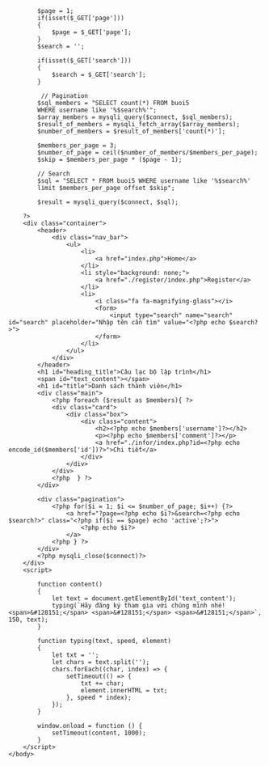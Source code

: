 <!DOCTYPE html>
<html>
    <head>
        <meta charset="UTF-8">
        <meta name="viewport" content="width=device-width, initial-scale=1.0">
        <link rel="preconnect" href="https://fonts.googleapis.com">
        <link rel="preconnect" href="https://fonts.gstatic.com" crossorigin>
        <link href="https://fonts.googleapis.com/css2?family=Fuzzy+Bubbles&family=Lato:wght@300&display=swap" rel="stylesheet">
        <link rel="stylesheet" href="https://cdnjs.cloudflare.com/ajax/libs/font-awesome/6.0.0-beta3/css/all.min.css">
        <link rel="stylesheet" href="style.css">
        <title>Trang chủ</title>
    </head>
    <body>
        <?php 
            require('connectdb.php');
            require('encode.php');

            $page = 1;
            if(isset($_GET['page']))
            {
                $page = $_GET['page'];
            }
            $search = '';

            if(isset($_GET['search']))
            {
                $search = $_GET['search'];
            }

             // Pagination
            $sql_members = "SELECT count(*) FROM buoi5
            WHERE username like '%$search%'";
            $array_members = mysqli_query($connect, $sql_members);
            $result_of_members = mysqli_fetch_array($array_members);
            $number_of_members = $result_of_members['count(*)'];
            
            $members_per_page = 3;
            $number_of_page = ceil($number_of_members/$members_per_page);
            $skip = $members_per_page * ($page - 1);

            // Search
            $sql = "SELECT * FROM buoi5 WHERE username like '%$search%'
            limit $members_per_page offset $skip";

            $result = mysqli_query($connect, $sql);

        ?>
        <div class="container">
            <header>
                <div class="nav_bar">
                    <ul>
                        <li>
                            <a href="index.php">Home</a>
                        </li>
                        <li style="background: none;">
                            <a href="./register/index.php">Register</a>
                        </li>
                        <li>
                            <i class="fa fa-magnifying-glass"></i>
                            <form>
                                <input type="search" name="search" id="search" placeholder="Nhập tên cần tìm" value="<?php echo $search?>">
                            </form>
                        </li>
                    </ul>
                </div>
            </header>
            <h1 id="heading_title">Câu lạc bộ lập trình</h1>
            <span id="text_content"></span>
            <h1 id="title">Danh sách thành viên</h1>
            <div class="main">
                <?php foreach ($result as $members){ ?>
                <div class="card">
                    <div class="box">
                        <div class="content">
                            <h2><?php echo $members['username']?></h2>
                            <p><?php echo $members['comment']?></p>
                            <a href="./infor/index.php?id=<?php echo encode_id($members['id'])?>">Chi tiết</a>
                        </div>
                    </div>
                </div>
                <?php  } ?>
            </div>

            <div class="pagination">
                <?php for($i = 1; $i <= $number_of_page; $i++) {?>
                    <a href="?page=<?php echo $i?>&search=<?php echo $search?>" class="<?php if($i == $page) echo 'active';?>">
                        <?php echo $i?>
                    </a>
                <?php } ?>
            </div>
            <?php mysqli_close($connect)?>
        </div>
        <script>

            function content()
            {
                let text = document.getElementById('text_content');
                typing(`Hãy đăng ký tham gia với chúng mình nhé! <span>&#128151;</span> <span>&#128151;</span> <span>&#128151;</span>`, 150, text);
            }

            function typing(text, speed, element)
            {
                let txt = '';
                let chars = text.split('');
                chars.forEach((char, index) => {
                    setTimeout(() => {
                        txt += char;
                        element.innerHTML = txt;
                    }, speed * index);
                });
            }

            window.onload = function () {
                setTimeout(content, 1000);
            }
        </script>
    </body>
</html>
